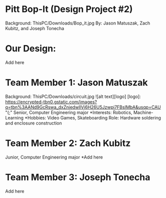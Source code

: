 # Pitt Bop-It (Design Project #2)
Background: ThisPC/Downloads/Bop_it.jpg
By: Jason Matuszak, Zach Kubitz, and Joseph Tonecha
# Our Design:
Add here
# Team Member 1: Jason Matuszak
Background: ThisPC/Downloads/circuit.jpg
![alt text][logo]
[logo]: https://encrypted-tbn0.gstatic.com/images?q=tbn%3AANd9GcRswa_dxZnjedwllVi6H26U5Jzwpi7FBsIMbA&usqp=CAU "(;"
Senior, Computer Engineering major
*Interests: Robotics, Machine-Learning
*Hobbies: Video Games, Skateboarding
Role: Hardware soldering and enclosure construction
# Team Member 2: Zach Kubitz
Junior, Computer Engineering major
*Add here
# Team Member 3: Joseph Tonecha
Add here

